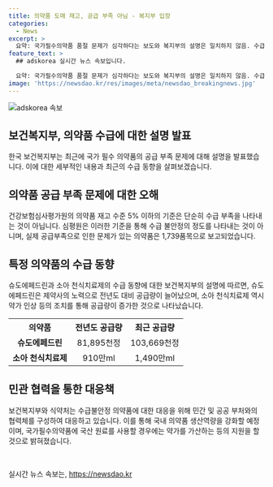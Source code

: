 ```yaml
---
title: 의약품 도매 재고, 공급 부족 아님 - 복지부 입장
categories:
  - News
excerpt: >
  요약: 국가필수의약품 품절 문제가 심각하다는 보도와 복지부의 설명은 일치하지 않음. 수급불안정의 정도를 나타내지 않는다는 설명과 함께, 특정 의약품에 대한 공급량이 상대적으로 안정적으로 나타남. 보건복지부는 민관협의체를 통해 수급부족 대응에 노력하고 있으며, 국내 의약품 생산역량 강화를 위한 정책을 추진 중.
feature_text: >
  ## adskorea 실시간 뉴스 속보입니다.

  요약: 국가필수의약품 품절 문제가 심각하다는 보도와 복지부의 설명은 일치하지 않음. 수급불안정의 정도를 나타내지 않는다는 설명과 함께, 특정 의약품에 대한 공급량이 상대적으로 안정적으로 나타남. 보건복지부는 민관협의체를 통해 수급부족 대응에 노력하고 있으며, 국내 의약품 생산역량 강화를 위한 정책을 추진 중.
image: 'https://newsdao.kr/res/images/meta/newsdao_breakingnews.jpg'
---
```


<p><img src="https://newsdao.kr/res/images/meta/newsdao_breakingnews.jpg" alt="adskorea 속보" /></p>

<h2>보건복지부, 의약품 수급에 대한 설명 발표</h2>

<p data-ke-size="size16">한국 보건복지부는 최근에 국가 필수 의약품의 공급 부족 문제에 대해 설명을 발표했습니다. 이에 대한 세부적인 내용과 최근의 수급 동향을 살펴보겠습니다.</p>

<h2>의약품 공급 부족 문제에 대한 오해</h2>

<p data-ke-size="size16">건강보험심사평가원의 의약품 재고 수준 5% 이하의 기준은 단순히 수급 부족을 나타내는 것이 아닙니다. 심평원은 이러한 기준을 통해 수급 불안정의 정도를 나타내는 것이 아니며, 실제 공급부족으로 인한 문제가 있는 의약품은 1,739품목으로 보고되었습니다.</p>

<h2>특정 의약품의 수급 동향</h2>

<p data-ke-size="size16">슈도에페드린과 소아 천식치료제의 수급 동향에 대한 보건복지부의 설명에 따르면, 슈도에페드린은 제약사의 노력으로 전년도 대비 공급량이 늘어났으며, 소아 천식치료제 역시 약가 인상 등의 조치를 통해 공급량이 증가한 것으로 나타났습니다.</p>

<table>
    <tr>
        <th>의약품</th>
        <th>전년도 공급량</th>
        <th>최근 공급량</th>
    </tr>
    <tr>
        <td style="text-align: center; height: 17px;"><b>슈도에페드린</b></td>
        <td style="text-align: center; height: 17px;">81,895천정</td>
        <td style="text-align: center; height: 17px;">103,669천정</td>
    </tr>
    <tr>
        <td style="text-align: center; height: 17px;"><b>소아 천식치료제</b></td>
        <td style="text-align: center; height: 17px;">910만ml</td>
        <td style="text-align: center; height: 17px;">1,490만ml</td>
    </tr>
</table>

<h2>민관 협력을 통한 대응책</h2>

<p data-ke-size="size16">보건복지부와 식약처는 수급불안정 의약품에 대한 대응을 위해 민간 및 공공 부처와의 협력체를 구성하여 대응하고 있습니다. 이를 통해 국내 의약품 생산역량을 강화할 예정이며, 국가필수의약품에 국산 원료를 사용할 경우에는 약가를 가산하는 등의 지원을 할 것으로 밝혀졌습니다.</p>

<p data-ke-size="size16">&nbsp;</p>
실시간 뉴스 속보는, <a href="https://newsdao.kr" rel="dofollow">https://newsdao.kr</a>


